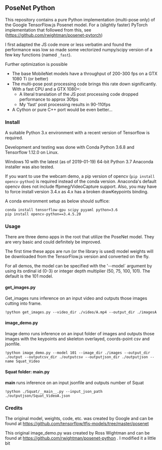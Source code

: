 ## PoseNet Python

This repository contains a pure Python implementation (multi-pose only) of the Google TensorFlow.js Posenet model. For a (slightly faster) PyTorch implementation that followed from this, see (https://github.com/rwightman/posenet-pytorch)

I first adapted the JS code more or less verbatim and found the performance was low so made some vectorized numpy/scipy version of a few key functions (named `_fast`).

Further optimization is possible
* The base MobileNet models have a throughput of 200-300 fps on a GTX 1080 Ti (or better)
* The multi-pose post processing code brings this rate down significantly. With a fast CPU and a GTX 1080+:
  * A literal translation of the JS post processing code dropped performance to approx 30fps
  * My 'fast' post processing results in 90-110fps
* A Cython or pure C++ port would be even better...  

### Install

A suitable Python 3.x environment with a recent version of Tensorflow is required.

Development and testing was done with Conda Python 3.6.8 and Tensorflow 1.12.0 on Linux.

Windows 10 with the latest (as of 2019-01-19) 64-bit Python 3.7 Anaconda installer was also tested.

If you want to use the webcam demo, a pip version of opencv (`pip install opencv-python`) is required instead of the conda version. Anaconda's default opencv does not include ffpmeg/VideoCapture support. Also, you may have to force install version 3.4.x as 4.x has a broken drawKeypoints binding.

A conda environment setup as below should suffice: 
```
conda install tensorflow-gpu scipy pyyaml python=3.6
pip install opencv-python==3.4.5.20

```

### Usage

There are three demo apps in the root that utilize the PoseNet model. They are very basic and could definitely be improved.

The first time these apps are run (or the library is used) model weights will be downloaded from the TensorFlow.js version and converted on the fly.

For all demos, the model can be specified with the '--model` argument by using its ordinal id (0-3) or integer depth multiplier (50, 75, 100, 101). The default is the 101 model.

#### get_images.py 

Get_images runs inference on an input video and outputs those images cutting into frame.

`!python get_images.py --video_dir ./video/A.mp4 --output_dir ./imagesA`

#### image_demo.py 

Image demo runs inference on an input folder of images and outputs those images with the keypoints and skeleton overlayed, coords-point csv and jsonfile.

`!python image_demo.py --model 101 --image_dir ./images --output_dir ./output --outputcsv_dir ./outputcsv --outputjson_dir ./outputjson --name Squat_Video`

#### Squat folder: __main__.py 

__main__ runs inference on an input jsonfile and outputs number of Squat

`!python ./Squat/__main__.py --input_json_path ./outputjson/Squat_VideoA.json`

### Credits

The original model, weights, code, etc. was created by Google and can be found at https://github.com/tensorflow/tfjs-models/tree/master/posenet

This original image_demo.py was created by Ross Wightman and can be found at https://github.com/rwightman/posenet-python . I modified it a little bit

